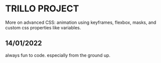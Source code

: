 # TRILLO PROJECT

More on advanced CSS: animation using keyframes, flexbox, masks, and custom css properties like variables.

## 14/01/2022

always fun to code. especially from the ground up.